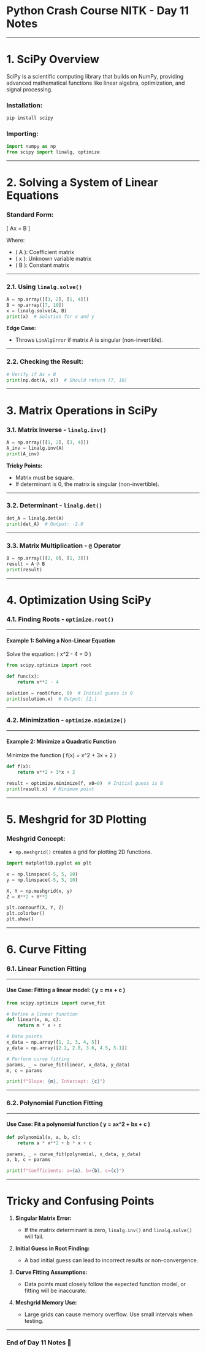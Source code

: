 # Python Crash Course NITK - Day 11 Notes

---

# **1. SciPy Overview**  
SciPy is a scientific computing library that builds on NumPy, providing advanced mathematical functions like linear algebra, optimization, and signal processing.



### **Installation:**  
```bash
pip install scipy
```

### **Importing:**  
```python
import numpy as np
from scipy import linalg, optimize
```

---

# **2. Solving a System of Linear Equations**  

### **Standard Form:**  
\[ Ax = B \]  

Where:  
- \( A \): Coefficient matrix  
- \( x \): Unknown variable matrix  
- \( B \): Constant matrix  

---

### **2.1. Using `linalg.solve()`**  

```python
A = np.array([[3, 2], [1, 4]])
B = np.array([7, 10])
x = linalg.solve(A, B)
print(x)  # Solution for x and y
```

**Edge Case:**  
- Throws `LinAlgError` if matrix A is singular (non-invertible).  

---

### **2.2. Checking the Result:**  

```python
# Verify if Ax = B
print(np.dot(A, x))  # Should return [7, 10]
```

---


# **3. Matrix Operations in SciPy**  



### **3.1. Matrix Inverse - `linalg.inv()`**  

```python
A = np.array([[1, 2], [3, 4]])
A_inv = linalg.inv(A)
print(A_inv)
```

**Tricky Points:**  
- Matrix must be square.  
- If determinant is 0, the matrix is singular (non-invertible).  

---

### **3.2. Determinant - `linalg.det()`**  

```python
det_A = linalg.det(A)
print(det_A)  # Output: -2.0
```

---

### **3.3. Matrix Multiplication - `@` Operator**  

```python
B = np.array([[2, 0], [1, 3]])
result = A @ B
print(result)
```

---


# **4. Optimization Using SciPy**  



### **4.1. Finding Roots - `optimize.root()`**  

---

#### **Example 1:** Solving a Non-Linear Equation  
Solve the equation: \( x^2 - 4 = 0 \)

```python
from scipy.optimize import root

def func(x):
    return x**2 - 4

solution = root(func, 0)  # Initial guess is 0
print(solution.x)  # Output: [2.]
```

---

### **4.2. Minimization - `optimize.minimize()`**  

---

#### **Example 2:** Minimize a Quadratic Function  
Minimize the function \( f(x) = x^2 + 3x + 2 \)

```python
def f(x):
    return x**2 + 3*x + 2

result = optimize.minimize(f, x0=0)  # Initial guess is 0
print(result.x)  # Minimum point
```

---


# **5. Meshgrid for 3D Plotting**  

### **Meshgrid Concept:**  
- `np.meshgrid()` creates a grid for plotting 2D functions.  

```python
import matplotlib.pyplot as plt

x = np.linspace(-5, 5, 10)
y = np.linspace(-5, 5, 10)

X, Y = np.meshgrid(x, y)
Z = X**2 + Y**2

plt.contourf(X, Y, Z)
plt.colorbar()
plt.show()
```

---


# **6. Curve Fitting**  

### **6.1. Linear Function Fitting**  

---

#### **Use Case:** Fitting a linear model: \( y = mx + c \)

```python
from scipy.optimize import curve_fit

# Define a linear function
def linear(x, m, c):
    return m * x + c

# Data points
x_data = np.array([1, 2, 3, 4, 5])
y_data = np.array([2.2, 2.8, 3.6, 4.5, 5.1])

# Perform curve fitting
params, _ = curve_fit(linear, x_data, y_data)
m, c = params

print(f"Slope: {m}, Intercept: {c}")
```

---

### **6.2. Polynomial Function Fitting**  

---

#### **Use Case:** Fit a polynomial function \( y = ax^2 + bx + c \)

```python
def polynomial(x, a, b, c):
    return a * x**2 + b * x + c

params, _ = curve_fit(polynomial, x_data, y_data)
a, b, c = params

print(f"Coefficients: a={a}, b={b}, c={c}")
```

---


# **Tricky and Confusing Points**  


1. **Singular Matrix Error:**  
   - If the matrix determinant is zero, `linalg.inv()` and `linalg.solve()` will fail.  

2. **Initial Guess in Root Finding:**  
   - A bad initial guess can lead to incorrect results or non-convergence.  

3. **Curve Fitting Assumptions:**  
   - Data points must closely follow the expected function model, or fitting will be inaccurate.

4. **Meshgrid Memory Use:**  
   - Large grids can cause memory overflow. Use small intervals when testing.  

---


### End of Day 11 Notes 🎉